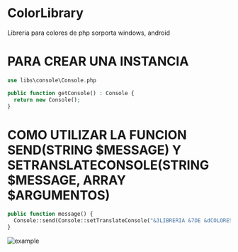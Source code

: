 # ColorLibrary
Libreria para colores de php
sorporta windows, android

# PARA CREAR UNA INSTANCIA
```php
use libs\console\Console.php

public function getConsole() : Console {
  return new Console();
}
```

# COMO UTILIZAR LA FUNCION SEND(STRING $MESSAGE) Y SETRANSLATECONSOLE(STRING $MESSAGE, ARRAY $ARGUMENTOS)
```php
public function message() {
  Console::send(Console::setTranslateConsole("&3LIBRERIA &7DE &dCOLORES", []);
}
```

![example](https://m.imgur.com/HTtQY7I.jpg)
